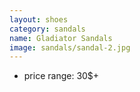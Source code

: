 ```yaml
---
layout: shoes
category: sandals
name: Gladiator Sandals
image: sandals/sandal-2.jpg
---
```


* price range: 30$+
